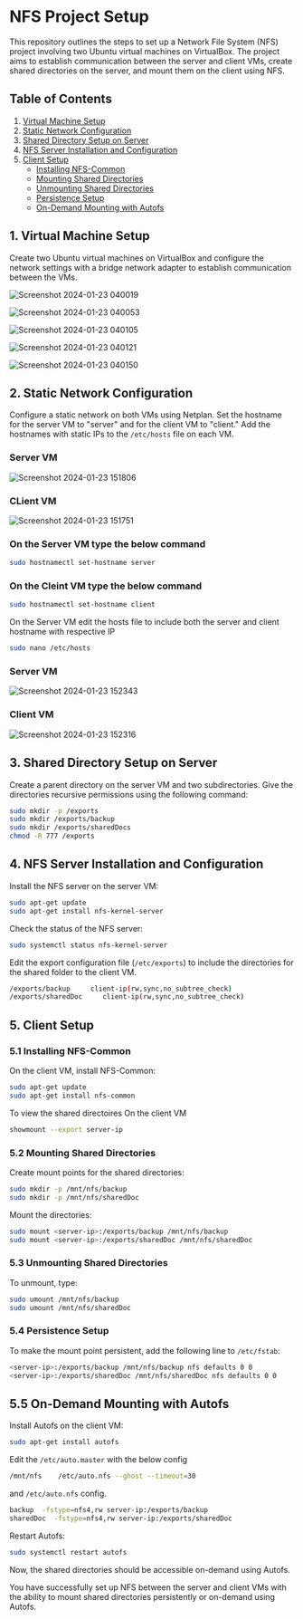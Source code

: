 # NFS Project Setup

This repository outlines the steps to set up a Network File System (NFS) project involving two Ubuntu virtual machines on VirtualBox. The project aims to establish communication between the server and client VMs, create shared directories on the server, and mount them on the client using NFS.

## Table of Contents
1. [Virtual Machine Setup](#virtual-machine-setup)
2. [Static Network Configuration](#static-network-configuration)
3. [Shared Directory Setup on Server](#shared-directory-setup-on-server)
4. [NFS Server Installation and Configuration](#nfs-server-installation-and-configuration)
5. [Client Setup](#client-setup)
   - [Installing NFS-Common](#installing-nfs-common)
   - [Mounting Shared Directories](#mounting-shared-directories)
   - [Unmounting Shared Directories](#unmounting-shared-directories)
   - [Persistence Setup](#persistence-setup)
   - [On-Demand Mounting with Autofs](#on-demand-mounting-with-autofs)

## 1. Virtual Machine Setup

Create two Ubuntu virtual machines on VirtualBox and configure the network settings with a bridge network adapter to establish communication between the VMs.

![Screenshot 2024-01-23 040019](https://github.com/abdulmalik-devs/terraform-ecommerce/assets/62616273/0f64b6a3-989f-451e-aac4-5db2a9cb6ab5)

![Screenshot 2024-01-23 040053](https://github.com/abdulmalik-devs/terraform-ecommerce/assets/62616273/1f534a35-d62c-49eb-8912-b82b9f964b45)

![Screenshot 2024-01-23 040105](https://github.com/abdulmalik-devs/terraform-ecommerce/assets/62616273/e1b78d1e-a70f-4646-a44a-aa3f55b5d603)

![Screenshot 2024-01-23 040121](https://github.com/abdulmalik-devs/terraform-ecommerce/assets/62616273/5b8c5398-7709-478a-96f8-f260a485a09d)

![Screenshot 2024-01-23 040150](https://github.com/abdulmalik-devs/terraform-ecommerce/assets/62616273/25aab10c-9720-421b-85d5-bea451215c51)

## 2. Static Network Configuration

Configure a static network on both VMs using Netplan. Set the hostname for the server VM to "server" and for the client VM to "client." Add the hostnames with static IPs to the `/etc/hosts` file on each VM.

### Server VM
![Screenshot 2024-01-23 151806](https://github.com/abdulmalik-devs/terraform-ecommerce/assets/62616273/485667da-9e10-4bbf-9ce4-36f9f64717b8)

### CLient VM
![Screenshot 2024-01-23 151751](https://github.com/abdulmalik-devs/terraform-ecommerce/assets/62616273/b33001e2-00ad-4f7b-8752-34f1f69cb69d)


### On the Server VM type the below command
```bash
sudo hostnamectl set-hostname server
```

### On the Cleint VM type the below command
```bash
sudo hostnamectl set-hostname client
```

On the Server VM edit the hosts file to include both the server and client hostname with respective IP

```bash
sudo nano /etc/hosts
```
### Server VM
![Screenshot 2024-01-23 152343](https://github.com/abdulmalik-devs/terraform-ecommerce/assets/62616273/ab6b3f09-90e6-4144-afe2-971847ee1f6d)

### Client VM
![Screenshot 2024-01-23 152316](https://github.com/abdulmalik-devs/terraform-ecommerce/assets/62616273/1cc65440-a5a4-4720-9ab1-719a6ce35505)


## 3. Shared Directory Setup on Server

Create a parent directory on the server VM and two subdirectories. Give the directories recursive permissions using the following command:

```bash
sudo mkdir -p /exports
sudo mkdir /exports/backup
sudo mkdir /exports/sharedDocs
chmod -R 777 /exports
```

## 4. NFS Server Installation and Configuration

Install the NFS server on the server VM:

```bash
sudo apt-get update
sudo apt-get install nfs-kernel-server
```

Check the status of the NFS server:

```bash
sudo systemctl status nfs-kernel-server
```

Edit the export configuration file (`/etc/exports`) to include the directories for the shared folder to the client VM.

```bash
/exports/backup     client-ip(rw,sync,no_subtree_check)
/exports/sharedDoc     client-ip(rw,sync,no_subtree_check)
```

## 5. Client Setup

### 5.1 Installing NFS-Common

On the client VM, install NFS-Common:

```bash
sudo apt-get update
sudo apt-get install nfs-common
```

To view the shared directoires On the client VM

```bash
showmount --export server-ip
```

### 5.2 Mounting Shared Directories

Create mount points for the shared directories:

```bash
sudo mkdir -p /mnt/nfs/backup
sudo mkdir -p /mnt/nfs/sharedDoc
```

Mount the directories:

```bash
sudo mount <server-ip>:/exports/backup /mnt/nfs/backup
sudo mount <server-ip>:/exports/sharedDoc /mnt/nfs/sharedDoc
```

### 5.3 Unmounting Shared Directories

To unmount, type:

```bash
sudo umount /mnt/nfs/backup
sudo umount /mnt/nfs/sharedDoc
```

### 5.4 Persistence Setup

To make the mount point persistent, add the following line to `/etc/fstab`:

```bash
<server-ip>:/exports/backup /mnt/nfs/backup nfs defaults 0 0
<server-ip>:/exports/sharedDoc /mnt/nfs/sharedDoc nfs defaults 0 0
```

## 5.5 On-Demand Mounting with Autofs

Install Autofs on the client VM:

```bash
sudo apt-get install autofs
```

Edit the `/etc/auto.master` with the below config

```bash
/mnt/nfs    /etc/auto.nfs --ghost --timeout=30
```

and `/etc/auto.nfs` config.

```bash
backup  -fstype=nfs4,rw server-ip:/exports/backup
sharedDoc  -fstype=nfs4,rw server-ip:/exports/sharedDoc
```

Restart Autofs:

```bash
sudo systemctl restart autofs
```

Now, the shared directories should be accessible on-demand using Autofs.

You have successfully set up NFS between the server and client VMs with the ability to mount shared directories persistently or on-demand using Autofs.